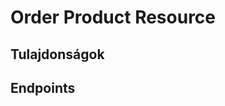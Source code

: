 # Order Product Resource

## Tulajdonságok

<ResourceProperties :resource="'order_product'" :lang="'hu'"/>

## Endpoints

[//]: <> (GET ENDPOINT)
<ResourceEndpoint :resource="'order_product'" :endpoint="'get'" :lang="'hu'">

<template v-slot:responseJSON>

<<< @/docs/fixtures/api/order_product/response/json/get_id.json

</template>

<template v-slot:responseXML>

<<< @/docs/fixtures/api/order_product/response/xml/get_id.xml

</template>

</ResourceEndpoint>

[//]: <> (GETCOLLECTION ENDPOINT)
<ResourceEndpoint :resource="'order_product'" :endpoint="'getCollection'" :lang="'hu'">

<template v-slot:responseJSON>

<<< @/docs/fixtures/api/order_product/response/json/get_page.json

</template>

<template v-slot:responseXML>

<<< @/docs/fixtures/api/order_product/response/xml/get_page.xml

</template>

</ResourceEndpoint>

[//]: <> (POST ENDPOINT)
<ResourceEndpoint :resource="'order_product'" :endpoint="'post'" :lang="'hu'">

<template v-slot:request>

<<< @/docs/fixtures/api/order_product/request/post.json

</template>

<template v-slot:responseJSON>

<<< @/docs/fixtures/api/order_product/response/json/get_id.json

</template>

<template v-slot:responseXML>

<<< @/docs/fixtures/api/order_product/response/xml/get_id.xml

</template>

</ResourceEndpoint>

[//]: <> (PUT ENDPOINT)
<ResourceEndpoint :resource="'order_product'" :endpoint="'put'" :lang="'hu'">

<template v-slot:request>

<<< @/docs/fixtures/api/order_product/request/put.json

</template>

<template v-slot:responseJSON>

<<< @/docs/fixtures/api/order_product/response/json/get_id.json

</template>

<template v-slot:responseXML>

<<< @/docs/fixtures/api/order_product/response/xml/get_id.xml

</template>

</ResourceEndpoint>

[//]: <> (DELETE ENDPOINT)
<ResourceEndpoint :resource="'order_product'" :endpoint="'delete'" :lang="'hu'"/>

